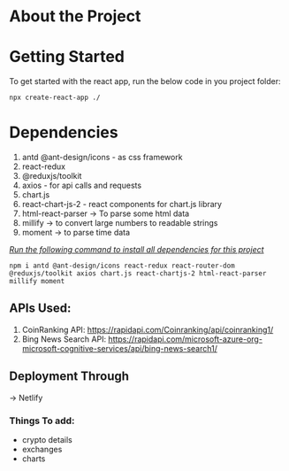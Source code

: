 # About the Project
# Getting Started 
To get started with the react app, run the below code in you project folder:
    
    npx create-react-app ./
# Dependencies 
1) antd @ant-design/icons - as css framework
2) react-redux
3) @reduxjs/toolkit
4) axios - for api calls and requests
5) chart.js 
6) react-chart-js-2 - react components for chart.js library
7) html-react-parser -> To parse some html data
8) millify -> to convert large numbers to readable strings 
9) moment -> to parse time data

<i><u>Run the following command to install all dependencies for this project</u></U></i>

    npm i antd @ant-design/icons react-redux react-router-dom @reduxjs/toolkit axios chart.js react-chartjs-2 html-react-parser millify moment
## APIs Used: 
1) CoinRanking API: https://rapidapi.com/Coinranking/api/coinranking1/
2) Bing News Search API: https://rapidapi.com/microsoft-azure-org-microsoft-cognitive-services/api/bing-news-search1/

## Deployment Through 
-> Netlify

### Things To add: 
- crypto details 
- exchanges
- charts
